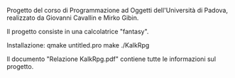 Progetto del corso di Programmazione ad Oggetti dell'Università di Padova, realizzato da Giovanni Cavallin e Mirko Gibin.

Il progetto consiste in una calcolatrice "fantasy".

Installazione:
qmake untitled.pro
make
./KalkRpg

Il documento "Relazione KalkRpg.pdf" contiene tutte le informazioni sul progetto.
